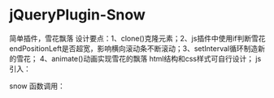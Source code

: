 # jQueryPlugin-Snow
简单插件，雪花飘落
 设计要点：1、clone()克隆元素；2、js插件中使用if判断雪花endPositionLeft是否超宽，影响横向滚动条不断滚动；3、setInterval循环制造新的雪花；
 4、animate()动画实现雪花的飘落
 html结构和css样式可自行设计；
 js引入：
 <script src="http://www.jq22.com/jquery/jquery-1.9.1.js"></script>
 <script src="js/snow.js"></script>
 snow	函数调用： 
 <script>
		$(function(){
			$('body').snow({//可直接更改作用区域 				
        fadecolor: '#fff', //雪花颜色
				minSize: 10, //雪花最小尺寸
				maxSize: 40,// 雪花最大尺寸
				rate: 200//雪花出现频率，毫秒，值越小雪花出现越快
			});
		});
	</script>
